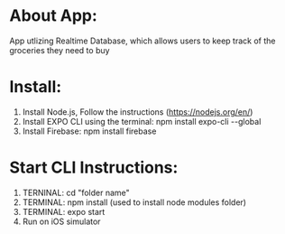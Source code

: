 # About App: 
App utlizing Realtime Database, which allows users to keep track of the groceries they need to buy

# Install:
1. Install Node.js, Follow the instructions  (https://nodejs.org/en/)
2. Install EXPO CLI using the terminal: npm install expo-cli --global
3. Install Firebase: npm install firebase


# Start CLI Instructions:
1. TERNINAL: cd "folder name"
2. TERMINAL: npm install (used to install node modules folder)
3. TERMINAL: expo start
4. Run on iOS simulator 


